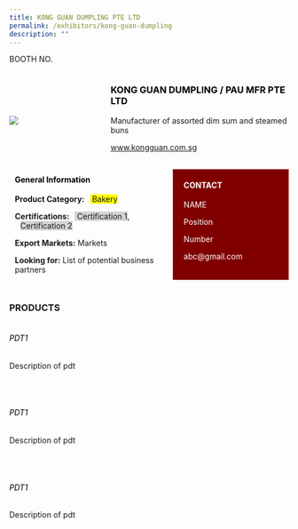 ```yaml
---
title: KONG GUAN DUMPLING PTE LTD
permalink: /exhibitors/kong-guan-dumpling
description: ""
---
```

<head>
	<div class="flex-paragraph">
		<p style="text-transform: uppercase">Booth no.</p></div>
<div class="flex-container" style="display: flex; flex-direction: row; align-items:center;">
	<div class="flex-image" style="width: 40%;"><img src=https://drive.google.com/u/0/uc?id=1BS5PBeFb-bycOKs4xO1UJQC0BdZylZUc&export=download></div>
	<div class="flex-paragraph">
		<h3 style="text-transform: uppercase; color: black;">KONG GUAN DUMPLING / PAU MFR PTE LTD</h3>
		<p>Manufacturer of assorted dim sum and steamed buns</p>
		<p><a href="www.kongguan.com.sg" target="_blank">www.kongguan.com.sg</a></p>
		<br>
	</div>
</div>
</head>

<body>
		<div class="flex-container" style="display: flex; flex-direction: row;">
			<div class="card sgds" style="flex: 1 1 70%; display: block;">
			<h4 style="color: black; margin-top: 10px; margin-left: 10px;">General Information</h4>
			<div class="flex-paragraph">
			<p style="margin-left: 10px;"><b>Product Category:</b><span style="margin-left: 10px; background-color: yellow;"> Bakery</span></p> 
			<p style="margin-left: 10px;"><b>Certifications:</b><span style="margin-left: 10px; background-color: lightgray;"> Certification 1</span>, <span style="margin-left: 10px; background-color: lightgray;"> Certification 2</span></p>
			<p style="margin-left: 10px;"><b>Export Markets:</b> Markets</p>
			<p style="margin-left: 10px; margin-bottom: 10px"><b>Looking for:</b> List of potential business partners</p>
			</div>
		</div>
		<div class="card sgds" style="flex: 1 1 45%; padding: 10px; display: block; background-color: maroon;">
		<h4 style="color: white; margin-top: 10px; margin-left: 10px;">CONTACT</h4>
		<div class="flex-paragraph">
		<p style="margin-left: 10px; text-transform: uppercase; color: white;">name</p> 
		<p style="margin-left: 10px; color: white;">Position</p>
		<p style="margin-left: 10px; color: white;">Number</p>
		<p style="margin-left: 10px; margin-bottom: 10px; color: white;">abc@gmail.com</p>
		</div>
		</div>
	</div>
	<br>
	<div class="flex-container">
	<div class="flex-paragraph">
		<h3 style="text-transform: uppercase">products</h3></div>
	<div class="flex-image"><img src=></div>
	<div class="flex-paragraph">
		<h6 style="text-transform: uppercase; color: black;">pdt1</h6>
		<p>Description of pdt</p>	<br></br>
	</div>
		<div class="flex-image"><img src=></div>
	<div class="flex-paragraph">
		<h6 style="text-transform: uppercase; color: black;">pdt1</h6>
		<p>Description of pdt</p><br></br>
	</div>
		<div class="flex-image"><img src=></div>
	<div class="flex-paragraph">
		<h6 style="text-transform: uppercase; color: black;">pdt1</h6>
		<p>Description of pdt</p><br></br>
	</div>
</div>

</body>